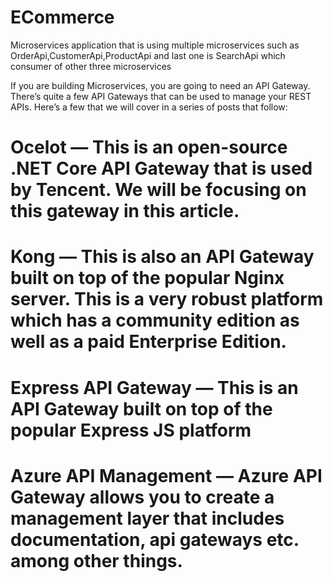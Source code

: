 # ECommerce

Microservices application that is using multiple microservices such as OrderApi,CustomerApi,ProductApi and last one is SearchApi which consumer of other three microservices

If you are building Microservices, you are going to need an API Gateway.
There’s quite a few API Gateways that can be used to manage your REST APIs. Here’s a few that we will cover in a series of posts that follow:

# Ocelot — This is an open-source .NET Core API Gateway that is used by Tencent. We will be focusing on this gateway in this article.
# Kong — This is also an API Gateway built on top of the popular Nginx server. This is a very robust platform which has a community edition as well as a paid Enterprise Edition.
# Express API Gateway — This is an API Gateway built on top of the popular Express JS platform
# Azure API Management — Azure API Gateway allows you to create a management layer that includes documentation, api gateways etc. among other things.

